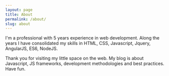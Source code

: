 ```yaml
---
layout: page
title: About
permalink: /about/
slug: about
---
```


I'm a professional with 5 years experience in web development. Along the years I have consolidated my skills in HTML, CSS, Javascript, Jquery, AngularJS, ES6, NodeJS.

Thank you for visiting my little space on the web. My blog is about Javascript, JS frameworks, development methodologies and best practices. Have fun.

